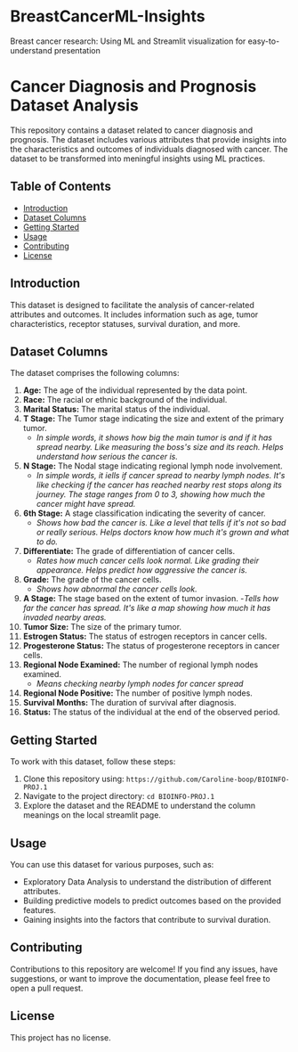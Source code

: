 # BreastCancerML-Insights
Breast cancer research: Using ML and Streamlit visualization for easy-to-understand presentation
# Cancer Diagnosis and Prognosis Dataset Analysis

This repository contains a dataset related to cancer diagnosis and prognosis. The dataset includes various attributes that provide insights into the characteristics and outcomes of individuals diagnosed with cancer. The dataset to be transformed into meningful insights using ML practices.

## Table of Contents

- [Introduction](#introduction)
- [Dataset Columns](#dataset-columns)
- [Getting Started](#getting-started)
- [Usage](#usage)
- [Contributing](#contributing)
- [License](#license)

## Introduction

This dataset is designed to facilitate the analysis of cancer-related attributes and outcomes. It includes information such as age, tumor characteristics, receptor statuses, survival duration, and more.

## Dataset Columns

The dataset comprises the following columns:

1. **Age:** The age of the individual represented by the data point.
2. **Race:** The racial or ethnic background of the individual.
3. **Marital Status:** The marital status of the individual.
4. **T Stage:** The Tumor stage indicating the size and extent of the primary tumor. 
    - _In simple words, it shows how big the main tumor is and if it has spread nearby. Like measuring the boss's size and its reach. Helps understand how serious the cancer is._
5. **N Stage:** The Nodal stage indicating regional lymph node involvement. 
    - _In simple words, it iells if cancer spread to nearby lymph nodes. It's like checking if the cancer has reached nearby rest stops along its journey. The stage ranges from 0 to 3, showing how much the cancer might have spread._
7. **6th Stage:** A stage classification indicating the severity of cancer.
    - _Shows how bad the cancer is. Like a level that tells if it's not so bad or really serious. Helps doctors know how much it's grown and what to do._
9. **Differentiate:** The grade of differentiation of cancer cells.
    - _Rates how much cancer cells look normal. Like grading their appearance. Helps predict how aggressive the cancer is._
11. **Grade:** The grade of the cancer cells.
    - _Shows how abnormal the cancer cells look._
13. **A Stage:** The stage based on the extent of tumor invasion.
    -_Tells how far the cancer has spread. It's like a map showing how much it has invaded nearby areas._
14. **Tumor Size:** The size of the primary tumor.
15. **Estrogen Status:** The status of estrogen receptors in cancer cells.
16. **Progesterone Status:** The status of progesterone receptors in cancer cells.
17. **Regional Node Examined:** The number of regional lymph nodes examined.
    - _Means checking nearby lymph nodes for cancer spread_
19. **Regional Node Positive:** The number of positive lymph nodes.
20. **Survival Months:** The duration of survival after diagnosis.
21. **Status:** The status of the individual at the end of the observed period.

## Getting Started

To work with this dataset, follow these steps:

1. Clone this repository using: `https://github.com/Caroline-boop/BIOINFO-PROJ.1`
2. Navigate to the project directory: `cd BIOINFO-PROJ.1`
3. Explore the dataset and the README to understand the column meanings on the local streamlit page.

## Usage

You can use this dataset for various purposes, such as:

- Exploratory Data Analysis to understand the distribution of different attributes.
- Building predictive models to predict outcomes based on the provided features.
- Gaining insights into the factors that contribute to survival duration.

## Contributing

Contributions to this repository are welcome! If you find any issues, have suggestions, or want to improve the documentation, please feel free to open a pull request.

## License

This project has no license.
